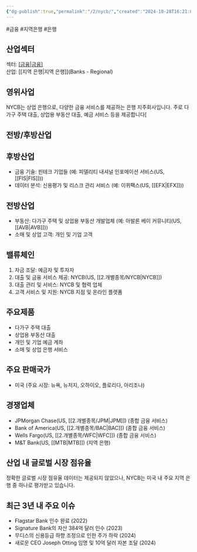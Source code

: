 ```yaml
---
{"dg-publish":true,"permalink":"/2/nycb/","created":"2024-10-28T16:21:08.303+09:00","updated":"2025-06-03T20:06:00.478+09:00"}
---
```


#금융 #지역은행 #은행 

## 산업섹터

섹터: [[금융\|금융]](Financials)  
산업: [[지역 은행\|지역 은행]](Banks - Regional)

## 영위사업

NYCB는 상업 은행으로, 다양한 금융 서비스를 제공하는 은행 지주회사입니다. 주로 다가구 주택 대출, 상업용 부동산 대출, 예금 서비스 등을 제공합니다[

## 전방/후방산업

## 후방산업

- 금융 기술: 핀테크 기업들 (예: 피델리티 내셔널 인포메이션 서비스(US, [[FIS\|FIS]]))
- 데이터 분석: 신용평가 및 리스크 관리 서비스 (예: 이퀴팩스(US, [[EFX\|EFX]]))

## 전방산업

- 부동산: 다가구 주택 및 상업용 부동산 개발업체 (예: 아발론 베이 커뮤니티(US, [[AVB\|AVB]]))
- 소매 및 상업 고객: 개인 및 기업 고객

## 밸류체인

1. 자금 조달: 예금자 및 투자자
2. 대출 및 금융 서비스 제공: NYCB(US, [[2.개별종목/NYCB\|NYCB]])
3. 대출 관리 및 서비스: NYCB 및 협력 업체
4. 고객 서비스 및 지원: NYCB 지점 및 온라인 플랫폼

## 주요제품

- 다가구 주택 대출
- 상업용 부동산 대출
- 개인 및 기업 예금 계좌
- 소매 및 상업 은행 서비스

## 주요 판매국가

- 미국 (주요 시장: 뉴욕, 뉴저지, 오하이오, 플로리다, 아리조나)

## 경쟁업체

- JPMorgan Chase(US, [[2.개별종목/JPM\|JPM]]) (종합 금융 서비스)
- Bank of America(US, [[2.개별종목/BAC\|BAC]]) (종합 금융 서비스)
- Wells Fargo(US, [[2.개별종목/WFC\|WFC]]) (종합 금융 서비스)
- M&T Bank(US, [[MTB\|MTB]]) (지역 은행)

## 산업 내 글로벌 시장 점유율

정확한 글로벌 시장 점유율 데이터는 제공되지 않았으나, NYCB는 미국 내 주요 지역 은행 중 하나로 평가받고 있습니다.

## 최근 3년 내 주요 이슈

- Flagstar Bank 인수 완료 (2022)
- Signature Bank의 자산 384억 달러 인수 (2023)
- 무디스의 신용등급 하향 조정으로 인한 주가 하락 (2024)
- 새로운 CEO Joseph Otting 임명 및 10억 달러 자본 조달 (2024)
